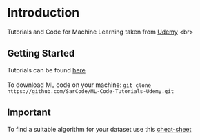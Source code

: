 # Introduction

Tutorials and Code for Machine Learning taken from [Udemy]([https://www.udemy.com/join/login-popup/?next=/machinelearning/learn/#content](https://www.udemy.com/join/login-popup/?next=/machinelearning/learn/#content))
<br>
## Getting Started

Tutorials can be found [here](https://drive.google.com/drive/folders/1Wbg45r77h8ESYsxOehHxUMmTAO3-hNoE?usp=sharing)
<br>
<br>
To download ML code on your machine:
`git clone https://github.com/SarCode/ML-Code-Tutorials-Udemy.git`
<br>

## Important

To find a suitable algorithm for your dataset use this [cheat-sheet](https://github.com/SarCode/ML-Code-Tutorials-Udemy/blob/master/ml_map.webp?raw=true)
